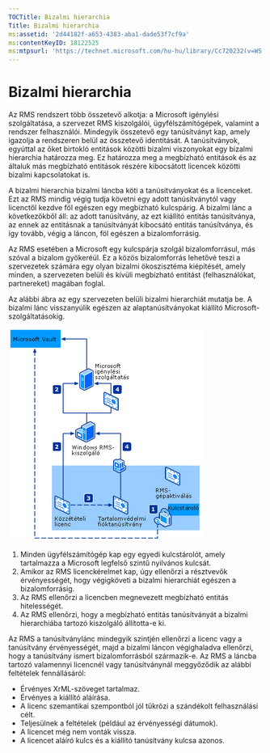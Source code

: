 ```yaml
---
TOCTitle: Bizalmi hierarchia
Title: Bizalmi hierarchia
ms:assetid: '2d44182f-a653-4383-aba1-dade53f7cf9a'
ms:contentKeyID: 18122525
ms:mtpsurl: 'https://technet.microsoft.com/hu-hu/library/Cc720232(v=WS.10)'
---
```


Bizalmi hierarchia
==================

Az RMS rendszert több összetevő alkotja: a Microsoft igénylési szolgáltatása, a szervezet RMS kiszolgálói, ügyfélszámítógépek, valamint a rendszer felhasználói. Mindegyik összetevő egy tanúsítványt kap, amely igazolja a rendszeren belül az összetevő identitását. A tanúsítványok, egyúttal az őket birtokló entitások közötti bizalmi viszonyokat egy bizalmi hierarchia határozza meg. Ez határozza meg a megbízható entitások és az általuk más megbízható entitások részére kibocsátott licencek közötti bizalmi kapcsolatokat is.

A bizalmi hierarchia bizalmi láncba köti a tanúsítványokat és a licenceket. Ezt az RMS mindig végig tudja követni egy adott tanúsítványtól vagy licenctől kezdve föl egészen egy megbízható kulcspárig. A bizalmi lánc a következőkből áll: az adott tanúsítvány, az ezt kiállító entitás tanúsítványa, az ennek az entitásnak a tanúsítványát kibocsátó entitás tanúsítványa, és így tovább, végig a láncon, föl egészen a bizalomforrásig.

Az RMS esetében a Microsoft egy kulcspárja szolgál bizalomforrásul, más szóval a bizalom gyökeréül. Ez a közös bizalomforrás lehetővé teszi a szervezetek számára egy olyan bizalmi ökoszisztéma kiépítését, amely minden, a szervezeten belüli és kívüli megbízható entitást (felhasználókat, partnereket) magában foglal.

Az alábbi ábra az egy szervezeten belüli bizalmi hierarchiát mutatja be. A bizalmi lánc visszanyúlik egészen az alaptanúsítványokat kiállító Microsoft-szolgáltatásokig.

![](images/Cc720232.6c169175-94fb-4ec0-93bc-12748aae3ac4(WS.10).gif)
1.  Minden ügyfélszámítógép kap egy egyedi kulcstárolót, amely tartalmazza a Microsoft legfelső szintű nyilvános kulcsát.
2.  Amikor az RMS licenckérelmet kap, úgy ellenőrzi a résztvevők érvényességét, hogy végigköveti a bizalmi hierarchiát egészen a bizalomforrásig.
3.  Az RMS ellenőrzi a licencben megnevezett megbízható entitás hitelességét.
4.  Az RMS ellenőrzi, hogy a megbízható entitás tanúsítványát a bizalmi hierarchiába tartozó kiszolgáló állította-e ki.

Az RMS a tanúsítványlánc mindegyik szintjén ellenőrzi a licenc vagy a tanúsítvány érvényességét, majd a bizalmi láncon végighaladva ellenőrzi, hogy a tanúsítvány ismert bizalomforrásból származik-e. Az RMS a láncba tartozó valamennyi licencnél vagy tanúsítványnál meggyőződik az alábbi feltételek fennállásáról:

-   Érvényes XrML-szöveget tartalmaz.
-   Érvényes a kiállító aláírása.
-   A licenc szemantikai szempontból jól tükrözi a szándékolt felhasználási célt.
-   Teljesülnek a feltételek (például az érvényességi dátumok).
-   A licencet még nem vonták vissza.
-   A licencet aláíró kulcs és a kiállító tanúsítvány kulcsa azonos.
